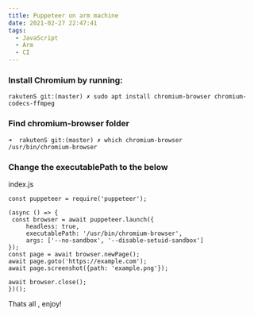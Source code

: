 ```yaml
---
title: Puppeteer on arm machine
date: 2021-02-27 22:47:41
tags:
  - JavaScript
  - Arm
  - CI
---
```


### Install Chromium by running:

```
rakutenS git:(master) ✗ sudo apt install chromium-browser chromium-codecs-ffmpeg
```

### Find chromium-browser folder

```
➜  rakutenS git:(master) ✗ which chromium-browser
/usr/bin/chromium-browser
```

### Change the executablePath to the below

index.js

```
const puppeteer = require('puppeteer');

(async () => {
 const browser = await puppeteer.launch({
     headless: true,
     executablePath: '/usr/bin/chromium-browser',
     args: ['--no-sandbox', '--disable-setuid-sandbox']
});
const page = await browser.newPage();
await page.goto('https://example.com');
await page.screenshot({path: 'example.png'});

await browser.close();
})();
```

Thats all , enjoy!
